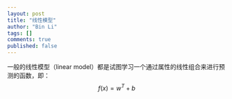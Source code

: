 ```yaml
---
layout: post
title: "线性模型"
author: "Bin Li"
tags: []
comments: true
published: false
---
```


一般的线性模型（linear model）都是试图学习一个通过属性的线性组合来进行预测的函数，即：
$$f(x) = w^T + b$$


